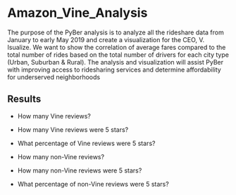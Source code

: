 # Amazon_Vine_Analysis



The purpose of the PyBer analysis is to analyze all the rideshare data from January to early May 2019 and create a visualization for the CEO, V. Isualize. We want to show the correlation of average fares compared to the total number of rides based on the total number of drivers for each city type (Urban, Suburban & Rural). The analysis and visualization will assist PyBer with improving access to ridesharing services and determine affordability for underserved neighborhoods


## Results

- How many Vine reviews?


- How many Vine reviews were 5 stars?


- What percentage of Vine reviews were 5 stars?

- How many non-Vine reviews?


- How many non-Vine reviews were 5 stars?


- What percentage of non-Vine reviews were 5 stars?
